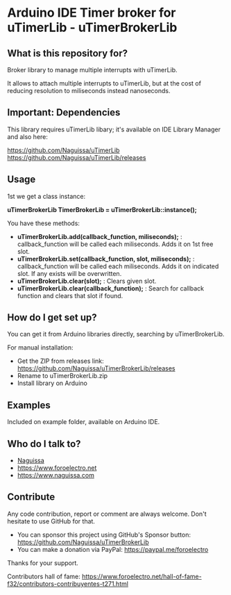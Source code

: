 # Arduino IDE Timer broker for uTimerLib - uTimerBrokerLib


## What is this repository for?

Broker library to manage multiple interrupts with uTimerLib.

It allows to attach multiple interrupts to uTimerLib, but at the cost of reducing resolution to miliseconds instead nanoseconds.

## Important: Dependencies

This library requires uTimerLib libary; it's available on IDE Library Manager and also here:

https://github.com/Naguissa/uTimerLib
https://github.com/Naguissa/uTimerLib/releases


## Usage ##

1st we get a class instance:

**uTimerBrokerLib TimerBrokerLib = uTimerBrokerLib::instance();**


You have these methods:
 - **uTimerBrokerLib.add(callback_function, miliseconds);** : callback_function will be called each miliseconds. Adds it on 1st free slot.
 - **uTimerBrokerLib.set(callback_function, slot, miliseconds);** : callback_function will be called each miliseconds. Adds it on indicated slot. If any exists will be overwritten.
 - **uTimerBrokerLib.clear(slot);** : Clears given slot.
 - **uTimerBrokerLib.clear(callback_function);** : Search for callback function and clears that slot if found.


## How do I get set up?

You can get it from Arduino libraries directly, searching by uTimerBrokerLib.

For manual installation:

 * Get the ZIP from releases link: https://github.com/Naguissa/uTimerBrokerLib/releases
 * Rename to uTimerBrokerLib.zip
 * Install library on Arduino


## Examples ##

Included on example folder, available on Arduino IDE.


## Who do I talk to? ##

 * [Naguissa](https://github.com/Naguissa)
 * https://www.foroelectro.net
 * https://www.naguissa.com


## Contribute ##

Any code contribution, report or comment are always welcome. Don't hesitate to use GitHub for that.


 * You can sponsor this project using GitHub's Sponsor button: https://github.com/Naguissa/uTimerBrokerLib
 * You can make a donation via PayPal: https://paypal.me/foroelectro


Thanks for your support.


Contributors hall of fame: https://www.foroelectro.net/hall-of-fame-f32/contributors-contribuyentes-t271.html
